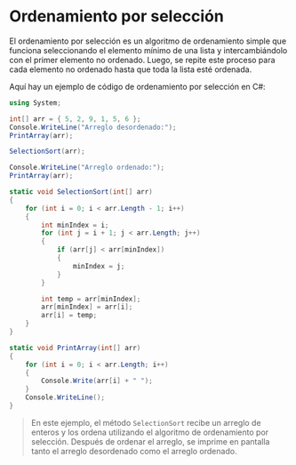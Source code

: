 # Ordenamiento por selección

El ordenamiento por selección es un algoritmo de ordenamiento simple que funciona seleccionando el elemento mínimo de una lista y intercambiándolo con el primer elemento no ordenado. Luego, se repite este proceso para cada elemento no ordenado hasta que toda la lista esté ordenada.

Aquí hay un ejemplo de código de ordenamiento por selección en C#:

```csharp
using System;

int[] arr = { 5, 2, 9, 1, 5, 6 };
Console.WriteLine("Arreglo desordenado:");
PrintArray(arr);

SelectionSort(arr);

Console.WriteLine("Arreglo ordenado:");
PrintArray(arr);

static void SelectionSort(int[] arr)
{
    for (int i = 0; i < arr.Length - 1; i++)
    {
        int minIndex = i;
        for (int j = i + 1; j < arr.Length; j++)
        {
            if (arr[j] < arr[minIndex])
            {
                minIndex = j;
            }
        }

        int temp = arr[minIndex];
        arr[minIndex] = arr[i];
        arr[i] = temp;
    }
}

static void PrintArray(int[] arr)
{
    for (int i = 0; i < arr.Length; i++)
    {
        Console.Write(arr[i] + " ");
    }
    Console.WriteLine();
}
```

> En este ejemplo, el método `SelectionSort` recibe un arreglo de enteros y los ordena utilizando el algoritmo de ordenamiento por selección. Después de ordenar el arreglo, se imprime en pantalla tanto el arreglo desordenado como el arreglo ordenado.
>